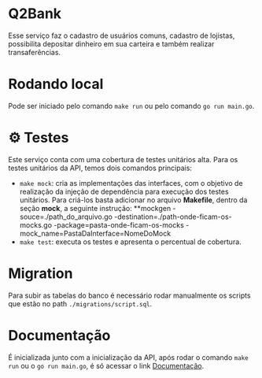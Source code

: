 # Q2Bank

Esse serviço faz o cadastro de usuários comuns, cadastro de lojistas, possibilita depositar dinheiro em sua carteira e também realizar transaferências.

# Rodando local

Pode ser iniciado pelo comando `make run` ou pelo comando `go run main.go`.

# ⚙️ Testes

Este serviço conta com uma cobertura de testes unitários alta.
Para os testes unitários da API, temos dois comandos principais:

- `make mock`: cria as implementações das interfaces, com o objetivo de realização da injeção de dependência para execução dos testes unitários. Para criá-los basta adicionar no arquivo **Makefile**, dentro da seção **mock**, a seguinte instrução: **mockgen -souce=./path_do_arquivo.go -destination=./path-onde-ficam-os-mocks.go -package=pasta-onde-ficam-os-mocks -mock_name=PastaDaInterface=NomeDoMock
- `make test`: executa os testes e apresenta o percentual de cobertura.

# Migration

Para subir as tabelas do banco é necessário rodar manualmente os scripts que estão no path `./migrations/script.sql`.

# Documentação

É inicializada junto com a inicialização da API, após rodar o comando `make run` ou o `go run main.go`, é só acessar o link [Documentação](http://localhost:1323/swagger/index.html#/).

